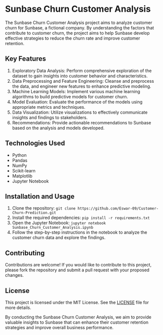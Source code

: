 # Sunbase Churn Customer Analysis

The Sunbase Churn Customer Analysis project aims to analyze customer churn for Sunbase, a fictional company. By understanding the factors that contribute to customer churn, the project aims to help Sunbase develop effective strategies to reduce the churn rate and improve customer retention.

## Key Features

1. Exploratory Data Analysis: Perform comprehensive exploration of the dataset to gain insights into customer behavior and characteristics.
2. Data Preprocessing and Feature Engineering: Cleanse and preprocess the data, and engineer new features to enhance predictive modeling.
3. Machine Learning Models: Implement various machine learning algorithms to build predictive models for customer churn.
4. Model Evaluation: Evaluate the performance of the models using appropriate metrics and techniques.
5. Data Visualization: Utilize visualizations to effectively communicate insights and findings to stakeholders.
6. Recommendations: Provide actionable recommendations to Sunbase based on the analysis and models developed.

## Technologies Used

- Python
- Pandas
- NumPy
- Scikit-learn
- Matplotlib
- Jupyter Notebook

## Installation and Usage

1. Clone the repository: `git clone https://github.com/Eswar-09/Customer-Churn-Prediction.git`
2. Install the required dependencies: `pip install -r requirements.txt`
3. Open the Jupyter Notebook: `jupyter notebook Sunbase_Churn_Customer_Analysis.ipynb`
4. Follow the step-by-step instructions in the notebook to analyze the customer churn data and explore the findings.

## Contributing

Contributions are welcome! If you would like to contribute to this project, please fork the repository and submit a pull request with your proposed changes.

## License

This project is licensed under the MIT License. See the [LICENSE](LICENSE) file for more details.

By conducting the Sunbase Churn Customer Analysis, we aim to provide valuable insights to Sunbase that can enhance their customer retention strategies and improve overall business performance.

